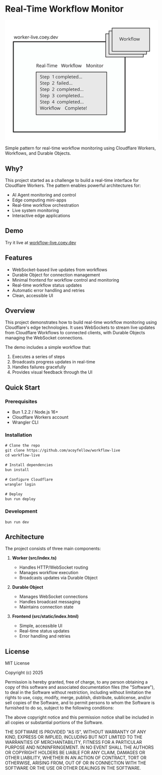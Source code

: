 # Real-Time Workflow Monitor

![alt text](https://github.com/acoyfellow/workflow-live/blob/main/src/static/sketch.svg?raw=true)

Simple pattern for real-time workflow monitoring using Cloudflare Workers, Workflows, and Durable Objects.

## Why?
This project started as a challenge to build a real-time interface for Cloudflare Workers. The pattern enables powerful architectures for:
- AI Agent monitoring and control
- Edge computing mini-apps
- Real-time workflow orchestration
- Live system monitoring
- Interactive edge applications

## Demo
Try it live at [workflow-live.coey.dev](https://workflow-live.coey.dev/)

## Features
- WebSocket-based live updates from workflows
- Durable Object for connection management
- Minimal frontend for workflow control and monitoring
- Real-time workflow status updates
- Automatic error handling and retries
- Clean, accessible UI

## Overview
This project demonstrates how to build real-time workflow monitoring using Cloudflare's edge technologies. It uses WebSockets to stream live updates from Cloudflare Workflows to connected clients, with Durable Objects managing the WebSocket connections.

The demo includes a simple workflow that:
1. Executes a series of steps
2. Broadcasts progress updates in real-time
3. Handles failures gracefully
4. Provides visual feedback through the UI

## Quick Start

### Prerequisites
- Bun 1.2.2 / Node.js 16+
- Cloudflare Workers account
- Wrangler CLI

### Installation

```
# Clone the repo
git clone https://github.com/acoyfellow/workflow-live
cd workflow-live

# Install dependencies 
bun install

# Configure Cloudflare
wrangler login

# Deploy
bun run deploy
```

### Development

```
bun run dev
```

## Architecture

The project consists of three main components:

1. **Worker (src/index.ts)**
   - Handles HTTP/WebSocket routing
   - Manages workflow execution
   - Broadcasts updates via Durable Object

2. **Durable Object**
   - Manages WebSocket connections
   - Handles broadcast messaging
   - Maintains connection state

3. **Frontend (src/static/index.html)**
   - Simple, accessible UI
   - Real-time status updates
   - Error handling and retries

## License

MIT License

Copyright (c) 2025

Permission is hereby granted, free of charge, to any person obtaining a copy
of this software and associated documentation files (the "Software"), to deal
in the Software without restriction, including without limitation the rights
to use, copy, modify, merge, publish, distribute, sublicense, and/or sell
copies of the Software, and to permit persons to whom the Software is
furnished to do so, subject to the following conditions:

The above copyright notice and this permission notice shall be included in all
copies or substantial portions of the Software.

THE SOFTWARE IS PROVIDED "AS IS", WITHOUT WARRANTY OF ANY KIND, EXPRESS OR
IMPLIED, INCLUDING BUT NOT LIMITED TO THE WARRANTIES OF MERCHANTABILITY,
FITNESS FOR A PARTICULAR PURPOSE AND NONINFRINGEMENT. IN NO EVENT SHALL THE
AUTHORS OR COPYRIGHT HOLDERS BE LIABLE FOR ANY CLAIM, DAMAGES OR OTHER
LIABILITY, WHETHER IN AN ACTION OF CONTRACT, TORT OR OTHERWISE, ARISING FROM,
OUT OF OR IN CONNECTION WITH THE SOFTWARE OR THE USE OR OTHER DEALINGS IN THE
SOFTWARE.